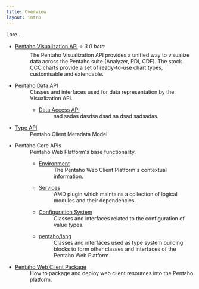 ```yaml
---
title: Overview
layout: intro
---
```


Lore...

<ul class="api-list">
    <li class="bigger">
        <dl>
            <dt>
                <a title="Pentaho Visualization API" href="platform/visual">Pentaho Visualization API</a> ⭐ <em>3.0 beta</em>
            </dt>
            <dd>
                The Pentaho Visualization API provides a unified way to visualize data across the 
                Pentaho suite (Analyzer, PDI, CDF). 
                The stock CCC charts provide a set of ready-to-use chart types, 
                customisable and extendable.
            </dd>
        </dl>
    </li>
    <li>
        <dl>
            <dt>
                <a title="Pentaho Data API" 
                   href="{{site.refDocsUrlPattern | replace: '$', 'pentaho.data'}}">Pentaho Data API</a>
            </dt>
            <dd>Classes and interfaces used for data representation by the Visualization API.
                <ul>
                    <li>
                        <dl>
                            <dt>
                                <a title="Pentaho Data Access API" 
                                   href="data/access">Data Access API</a>
                            </dt>
                            <dd>sad sadas dasdsa dsad sa dsad sadsadas.</dd>
                        </dl>
                    </li>
                </ul>
            </dd>
        </dl>
    </li>
    <li>
        <dl>
            <dt>
                <a title="Pentaho Type API" 
                   href="{{site.refDocsUrlPattern | replace: '$', 'pentaho.type'}}">Type API</a>
            </dt>
            <dd>Pentaho Client Metadata Model.</dd>
        </dl>
    </li>
    <li class="bigger">
        <dl>
            <dt>
                Pentaho Core APIs
            </dt>
            <dd>Pentaho Web Platform's base functionality.
                <ul>
                    <li>
                        <dl>
                            <dt>
                                <a title="Environment" 
                                   href="{{site.refDocsUrlPattern | replace: '$', 'pentaho.context'}}">Environment</a>
                            </dt>
                            <dd>The Pentaho Web Client Platform's contextual information.</dd>
                        </dl>
                    </li>
                    <li>
                        <dl>
                            <dt>
                                <a title="Services" 
                                   href="{{site.refDocsUrlPattern | replace: '$', 'pentaho.service'}}">Services</a>
                            </dt>
                            <dd>AMD plugin which maintains a collection of logical modules and their dependencies.</dd>
                        </dl>
                    </li>
                    <li>
                        <dl>
                            <dt>
                                <a title="Pentaho Core API Configuration" 
                                   href="{{site.refDocsUrlPattern | replace: '$', 'pentaho.config'}}">Configuration System</a>
                            </dt>
                            <dd>Classes and interfaces related to the configuration of value types.</dd>
                        </dl>
                    </li>
                    <li>
                        <dl>
                            <dt>
                                <a title="Pentaho Core API Lang package" 
                                   href="{{site.refDocsUrlPattern | replace: '$', 'pentaho.lang'}}">pentaho/lang</a>
                            </dt>
                            <dd>
                                Classes and interfaces used as type system building blocks to form other classes and 
                                interfaces of the Pentaho Web Platform.
                             </dd>
                        </dl>
                    </li>
                </ul>
            </dd>
        </dl>
    </li>
    <li>
        <dl>
            <dt>
                <a title="Pentaho Web Client Package" href="packaging">Pentaho Web Client Package</a>
            </dt>
            <dd>How to package and deploy web client resources into the Pentaho platform.</dd>
        </dl>
    </li>
</ul>
